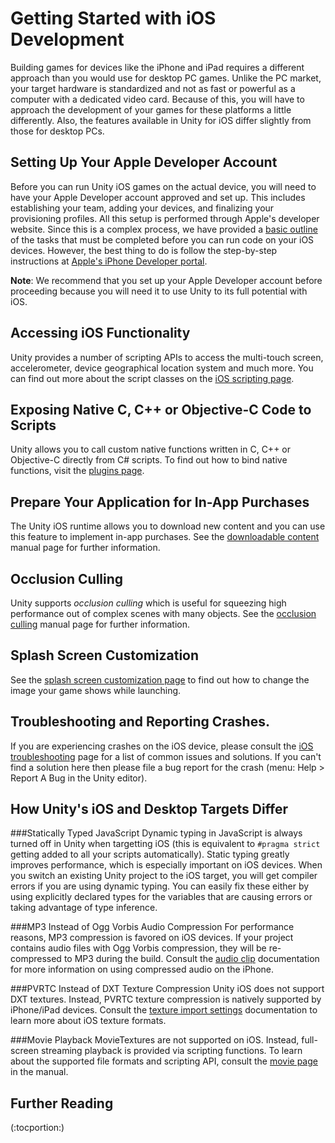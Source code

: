 Getting Started with iOS Development
====================================


Building games for devices like the iPhone and iPad requires a different approach than you would use for desktop PC games. Unlike the PC market, your target hardware is standardized and not as fast or powerful as a computer with a dedicated video card. Because of this, you will have to approach the development of your games for these platforms a little differently. Also, the features available in Unity for iOS differ slightly from those for desktop PCs.

Setting Up Your Apple Developer Account
---------------------------------------

Before you can run Unity iOS games on the actual device, you will need to have your Apple Developer account approved and set up.  This includes establishing your team, adding your devices, and finalizing your provisioning profiles.  All this setup is performed through Apple's developer website.  Since this is a complex process, we have provided a [basic outline](iphone-accountsetup.html) of the tasks that must be completed before you can run code on your iOS devices.  However, the best thing to do is follow the step-by-step instructions at [Apple's iPhone Developer portal](http://developer.apple.com/iphone.html).

__Note__: We recommend that you set up your Apple Developer account before proceeding because you will need it to use Unity to its full potential with iOS.

Accessing iOS Functionality
---------------------------

Unity provides a number of scripting APIs to access the multi-touch screen, accelerometer, device geographical location system and much more. You can find out more about the script classes on the [iOS scripting page](Main.iphone-API.html).

Exposing Native C, C++ or Objective-C Code to Scripts
-----------------------------------------------------

Unity allows you to call custom native functions written in C, C++ or Objective-C directly from C# scripts. To find out how to bind native functions, visit the [plugins page](Main.Plugins.html).

Prepare Your Application for In-App Purchases
---------------------------------------------

The Unity iOS runtime allows you to download new content and you can use this feature to implement in-app purchases. See the [downloadable content](iphone-Downloadable-Content.html) manual page for further information.

Occlusion Culling
-----------------

Unity supports _occlusion culling_ which is useful for squeezing high performance out of complex scenes with many objects. See the [occlusion culling](OcclusionCulling.html) manual page for further information.

Splash Screen Customization
---------------------------

See the [splash screen customization page](MobileCustomizeSplashScreen.html) to find out how to change the image your game shows while launching.

Troubleshooting and Reporting Crashes.
--------------------------------------

If you are experiencing crashes on the iOS device, please consult the [iOS troubleshooting](TroubleShooting#iPhoneTroubleShooting.html) page for a list of common issues and solutions. If you can't find a solution here then please file a bug report for the crash (menu: <span class=menu>Help > Report A Bug</span> in the Unity editor).


How Unity's iOS and Desktop Targets Differ
------------------------------------------


###Statically Typed JavaScript
Dynamic typing in JavaScript is always turned off in Unity when targetting iOS (this is equivalent to `#pragma strict` getting added to all your scripts automatically). Static typing greatly improves performance, which is especially important on iOS devices. When you switch an existing Unity project to the iOS target, you will get compiler errors if you are using dynamic typing. You can easily fix these either by using explicitly declared types for the variables that are causing errors or taking advantage of type inference.

###MP3 Instead of Ogg Vorbis Audio Compression
For performance reasons, MP3 compression is favored on iOS devices. If your project contains audio files with Ogg Vorbis compression, they will be re-compressed to MP3 during the build. Consult the [audio clip](class-AudioClip.html) documentation for more information on using compressed audio on the iPhone.

###PVRTC Instead of DXT Texture Compression
Unity iOS does not support DXT textures. Instead, PVRTC texture compression is natively supported by iPhone/iPad devices. Consult the [texture import settings](class-Texture2D.html) documentation to learn more about iOS texture formats.

###Movie Playback
MovieTextures are not supported on iOS.  Instead, full-screen streaming playback is provided via scripting functions. To learn about the supported file formats and scripting API, consult the [movie page](Main.VideoFiles.html) in the manual.



Further Reading
---------------

(:tocportion:)

